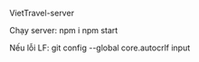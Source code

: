 VietTravel-server

Chạy server:
npm i
npm start

Nếu lỗi LF: git config --global core.autocrlf input
